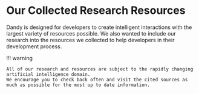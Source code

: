 # Our Collected Research Resources

Dandy is designed for developers to create intelligent interactions with the largest variety of resources possible.
We also wanted to include our research into the resources we collected to help developers in their development process.

!!! warning

    All of our research and resources are subject to the rapidly changing artificial intelligence domain.
    We encourage you to check back often and visit the cited sources as much as possible for the most up to date information.
